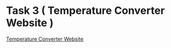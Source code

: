  #                                      Task 3 ( Temperature Converter Website )
<a href="https://stunning-gnome-d16a07.netlify.app/">Temperature Converter Website</a>

